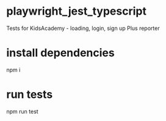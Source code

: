 # playwright_jest_typescript
Tests for KidsAcademy - loading, login, sign up
Plus reporter

# install dependencies
npm i

# run tests
npm run test
